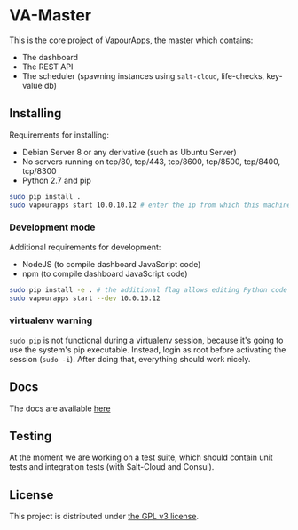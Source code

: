 # VA-Master
This is the core project of VapourApps, the master which contains:
* The dashboard
* The REST API
* The scheduler (spawning instances using `salt-cloud`, life-checks, key-value db)

## Installing
Requirements for installing:
* Debian Server 8 or any derivative (such as Ubuntu Server)
* No servers running on tcp/80, tcp/443, tcp/8600, tcp/8500, tcp/8400, tcp/8300
* Python 2.7 and pip

```bash
sudo pip install .
sudo vapourapps start 10.0.10.12 # enter the ip from which this machine can be accessed
```

### Development mode
Additional requirements for development:
* NodeJS (to compile dashboard JavaScript code)
* npm (to compile dashboard JavaScript code)

```bash
sudo pip install -e . # the additional flag allows editing Python code
sudo vapourapps start --dev 10.0.10.12
```

### virtualenv warning
`sudo pip` is not functional during a virtualenv session, because it's going to use
the system's pip executable. Instead, login as root before activating the session (`sudo -i`).
After doing that, everything should work nicely.

## Docs

The docs are available [here](docs/)

## Testing
At the moment we are working on a test suite, which should contain unit tests and integration tests (with Salt-Cloud and Consul).

## License
This project is distributed under [the GPL v3 license](http://www.gnu.org/licenses/gpl-3.0.en.html).
